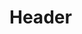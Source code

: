 <!-- TITLE: 01 - Open Source Intel -->
<!-- SUBTITLE: A quick summary of Open Source Intel -->

# Header